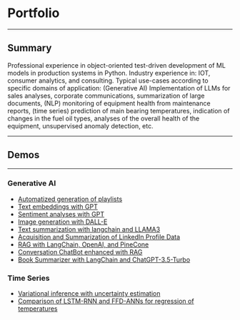 # Portfolio

---
Summary
---
Professional experience in object-oriented test-driven development of ML 
models in production systems in Python. Industry experience in: IOT, 
consumer analytics, and consulting. Typical use-cases according to 
specific domains of application: (Generative AI) Implementation of LLMs 
for sales analyses, corporate communications, summarization of large 
documents, (NLP) monitoring of equipment health from maintenance 
reports, (time series) prediction of main bearing temperatures, 
indication of changes in the fuel oil types, analyses of the overall 
health of the equipment, unsupervised anomaly detection, etc.

---
## Demos
---

### Generative AI  
- [Automatized generation of playlists](/demos/playlist_generator_demo.html)
- [Text embeddings with GPT](/demos/embedding_demo.html)
- [Sentiment analyses with GPT](/demos/sentiment_analyses.html)
- [Image generation with DALL-E](/demos/generate_images.html)
- [Text summarization with langchain and LLAMA3](/demos/langchain_demo.html)
- [Acquisition and Summarization of LinkedIn Profile Data](/demos/profile_finder.html)
- [RAG with LangChain, OpenAI, and PineCone](demos/langchain_rag.html)
- [Conversation ChatBot enhanced with RAG](demos/massage_bot.html)
- [Book Summarizer with LangChain and ChatGPT-3.5-Turbo](demos/book_summarizer.html)

### Time Series
- [Variational inference with uncertainty estimation](demos/mc_dropout.html)
- [Comparison of LSTM-RNN and FFD-ANNs for regression of temperatures](demos/lstm_rnn.html)
